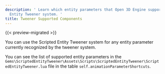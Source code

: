 ```yaml
---
description: ' Learn which entity parameters that Open 3D Engine supports in the Scripted
  Entity Tweener system. '
title: Tweener Supported Components
---
```


{{< preview-migrated >}}

You can use the Scripted Entity Tweener system for any entity parameter currently recognized by the tweener system\.

You can see the list of supported entity parameters in the `Gems\ScriptedEntityTweener\Assets\Scripts\ScriptedEntityTweener\ScriptedEntityTweener.lua` file in the table `self.animationParameterShortcuts`\.

